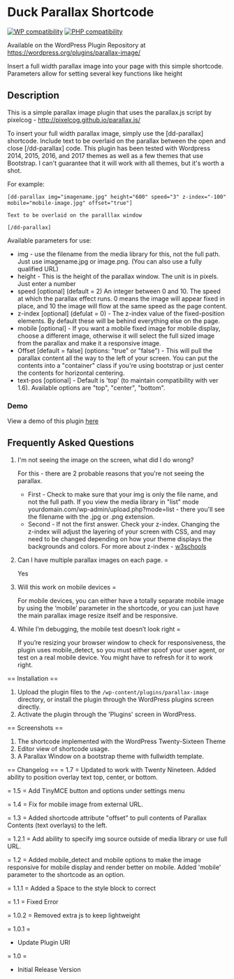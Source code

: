 # Duck Parallax Shortcode

[![WP compatibility](https://plugintests.com/plugins/parallax-image/wp-badge.svg)](https://plugintests.com/plugins/parallax-image/latest) [![PHP compatibility](https://plugintests.com/plugins/parallax-image/php-badge.svg)](https://plugintests.com/plugins/parallax-image/latest)

Available on the WordPress Plugin Repository at https://wordpress.org/plugins/parallax-image/

Insert a full width parallax image into your page with this simple shortcode. Parameters allow for setting several key functions like height

## Description

This is a simple parallax image plugin that uses the parallax.js script by pixelcog - http://pixelcog.github.io/parallax.js/ 

To insert your full width parallax image, simply use the [dd-parallax] shortcode.  Include text to be overlaid on the parallax between the open and close [/dd-parallax] code.  This plugin has been tested with Wordpress 2014, 2015, 2016, and 2017 themes as well as a few themes that use Bootstrap.  I can't guarantee that it will work with all themes, but it's worth a shot.

For example:

```
[dd-parallax img="imagename.jpg" height="600" speed="3" z-index="-100" mobile="mobile-image.jpg" offset="true"] 

Text to be overlaid on the paralllax window

[/dd-parallax]
```

Available parameters for use:

* img - use the filename from the media library for this, not the full path.  Just use imagename.jpg or image.png. (You can also use a fully qualified URL)
* height - This is the height of the parallax window. The unit is in pixels.  Just enter a number
* speed [optional] (default = 2) An integer between 0 and 10.  The speed at which the parallax effect runs. 0 means the image will appear fixed in place, and 10 the image will flow at the same speed as the page content.
* z-index [optional] (defulat = 0) - The z-index value of the fixed-position elements. By default these will be behind everything else on the page.
* mobile [optional] - If you want a mobile fixed image for mobile display, choose a different image, otherwise it will select the full sized image from the parallax and make it a responsive image.
* Offset [default = false] (options: "true" or "false") - This will pull the parallax content all the way to the left of your screen.  You can put the contents into a "container" class if you're using bootstrap or just center the contents for horizontal centering.
* text-pos [optional] - Default is 'top' (to maintain compatibility with ver 1.6).  Available options are "top", "center", "bottom".

### Demo

View a demo of this plugin [here](https://www.duckdiverllc.com/parallax-image-plugin-demo/)

## Frequently Asked Questions

1. I'm not seeing the image on the screen, what did I do wrong?

	For this - there are 2 probable reasons that you're not seeing the parallax.
	* First - Check to make sure that your img is only the file name, and not the full path.  If you view the media library in "list" mode yourdomain.com/wp-admin/upload.php?mode=list - there you'll see the filename with the .jpg or .png extension.
	* Second - If not the first answer.  Check your z-index.  Changing the z-index will adjust the layering of your screen with CSS, and may need to be changed depending on how your theme displays the backgrounds and colors.  For more about z-index - [w3schools](https://www.w3schools.com/cssref/pr_pos_z-index.asp)

2. Can I have multiple parallax images on each page. =

	Yes

3. Will this work on mobile devices =

	For mobile devices, you can either have a totally separate mobile image by using the ‘mobile’ parameter in the shortcode, or you can just have the main parallax image resize itself and be responsive.

4. While I’m debugging, the mobile test doesn’t look right = 

	If you’re resizing your browser window to check for responsiveness, the plugin uses mobile_detect, so you must either spoof your user agent, or test on a real mobile device.  You might have to refresh for it to work right.
	
== Installation ==

1. Upload the plugin files to the `/wp-content/plugins/parallax-image` directory, or install the plugin through the WordPress plugins screen directly.
2. Activate the plugin through the 'Plugins' screen in WordPress.

== Screenshots ==

1. The shortcode implemented with the WordPress Twenty-Sixteen Theme
2. Editor view of shortcode usage.
3. A Parallax Window on a bootstrap theme with fullwidth template.

== Changelog ==
= 1.7 =
Updated to work with Twenty Nineteen.  Added ability to position overlay text top, center, or bottom.

= 1.5 =
Add TinyMCE button and options under settings menu

= 1.4 = 
Fix for mobile image from external URL.

= 1.3 =
Added shortcode attribute "offset" to pull contents of Parallax Contents (text overlays) to the left.

= 1.2.1 =
Add ability to specify img source outside of media library or use full URL.

= 1.2 =
Added mobile_detect and mobile options to make the image responsive for mobile display and render better on mobile.  Added 'mobile' parameter to the shortcode as an option.

= 1.1.1 =
Added a Space to the style block to correct 

= 1.1 =
Fixed Error

= 1.0.2 =
Removed extra js to keep lightweight

= 1.0.1 =
* Update Plugin URI


= 1.0 =
* Initial Release Version
